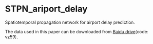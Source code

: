 # STPN_ariport_delay

Spatiotemporal propagation network for airport delay prediction.

The data used in this paper can be downloaded from [Baidu drive](https://pan.baidu.com/s/13siqq4ffpxhvootkJKvgbw)(code: vz59). 
